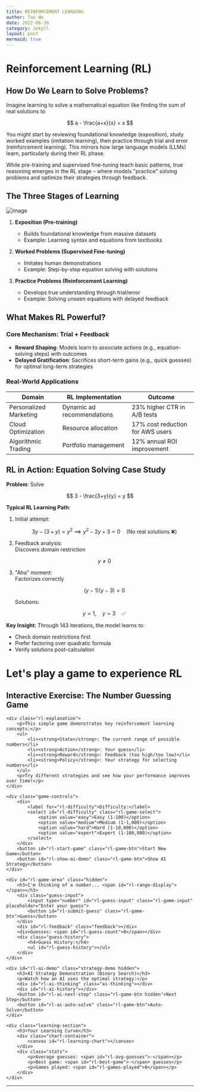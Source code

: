 ```yaml
---
title: REINFORCEMENT LEARNING
author: Tao He
date: 2022-06-30
category: Jekyll
layout: post
mermaid: true
---
```


# Reinforcement Learning (RL)

## How Do We Learn to Solve Problems?

Imagine learning to solve a mathematical equation like finding the sum of real solutions to 

$$
a - \frac{a+x}{x} = x
$$

You might start by reviewing foundational knowledge (exposition), study worked examples (imitation learning), then practice through trial and error (reinforcement learning). This mirrors how large language models (LLMs) learn, particularly during their RL phase.

While pre-training and supervised fine-tuning teach basic patterns, true reasoning emerges in the RL stage – where models "practice" solving problems and optimize their strategies through feedback.

## The Three Stages of Learning

![image](https://github.com/user-attachments/assets/db236b6f-54ee-475a-8df9-7028e26f84cf)

1. **Exposition (Pre-training)**  
   - Builds foundational knowledge from massive datasets  
   - Example: Learning syntax and equations from textbooks  

2. **Worked Problems (Supervised Fine-tuning)**  
   - Imitates human demonstrations  
   - Example: Step-by-step equation solving with solutions  

3. **Practice Problems (Reinforcement Learning)**  
   - Develops true understanding through trial/error  
   - Example: Solving unseen equations with delayed feedback  

## What Makes RL Powerful?

### Core Mechanism: Trial + Feedback
- **Reward Shaping**: Models learn to associate actions (e.g., equation-solving steps) with outcomes
- **Delayed Gratification**: Sacrifices short-term gains (e.g., quick guesses) for optimal long-term strategies

### Real-World Applications
<table>
    <thead>
        <tr>
            <th>Domain</th>
            <th>RL Implementation</th>
            <th>Outcome</th>
        </tr>
    </thead>
    <tbody>
        <tr>
            <td>Personalized Marketing</td>
            <td>Dynamic ad recommendations</td>
            <td>23% higher CTR in A/B tests</td>
        </tr>
        <tr>
            <td>Cloud Optimization</td>
            <td>Resource allocation</td>
            <td>17% cost reduction for AWS users</td>
        </tr>
        <tr>
            <td>Algorithmic Trading</td>
            <td>Portfolio management</td>
            <td>12% annual ROI improvement</td>
        </tr>
    </tbody>
</table>


## RL in Action: Equation Solving Case Study

**Problem**: Solve 

$$
3 - \frac{3+y}{y} = y
$$

**Typical RL Learning Path**:

1. Initial attempt:

   $$
   3y - (3+y) = y^2 \implies y^2 - 2y + 3 = 0 \quad \text{(No real solutions ❌)}
   $$

2. Feedback analysis:  
   Discovers domain restriction 

   $$
   y ≠ 0
   $$

3. "Aha" moment:  
   Factorizes correctly 

   $$
   (y-1)(y-3) = 0 
   $$

   Solutions: 

   $$
   y = 1, \quad y = 3 \quad ✅
   $$

**Key Insight**: Through 143 iterations, the model learns to:  
- Check domain restrictions first  
- Prefer factoring over quadratic formula  
- Verify solutions post-calculation

# Let's play a game to experience RL

<div class="rl-game-module">
    <h2>Interactive Exercise: The Number Guessing Game</h2>
    
    <div class="rl-explanation">
        <p>This simple game demonstrates key reinforcement learning concepts:</p>
        <ul>
            <li><strong>State</strong>: The current range of possible numbers</li>
            <li><strong>Action</strong>: Your guess</li>
            <li><strong>Reward</strong>: Feedback (too high/too low)</li>
            <li><strong>Policy</strong>: Your strategy for selecting numbers</li>
        </ul>
        <p>Try different strategies and see how your performance improves over time!</p>
    </div>

    <div class="game-controls">
        <div>
            <label for="rl-difficulty">Difficulty:</label>
            <select id="rl-difficulty" class="rl-game-select">
                <option value="easy">Easy (1-100)</option>
                <option value="medium">Medium (1-1,000)</option>
                <option value="hard">Hard (1-10,000)</option>
                <option value="expert">Expert (1-100,000)</option>
            </select>
        </div>
        <button id="rl-start-game" class="rl-game-btn">Start New Game</button>
        <button id="rl-show-ai-demo" class="rl-game-btn">Show AI Strategy</button>
    </div>

    <div id="rl-game-area" class="hidden">
        <h3>I'm thinking of a number... <span id="rl-range-display"></span></h3>
        <div class="guess-input">
            <input type="number" id="rl-guess-input" class="rl-game-input" placeholder="Enter your guess">
            <button id="rl-submit-guess" class="rl-game-btn">Guess</button>
        </div>
        <div id="rl-feedback" class="feedback"></div>
        <div>Guesses: <span id="rl-guess-count">0</span></div>
        <div class="guess-history">
            <h4>Guess History:</h4>
            <ul id="rl-guess-history"></ul>
        </div>
    </div>

    <div id="rl-ai-demo" class="strategy-demo hidden">
        <h3>AI Strategy Demonstration (Binary Search)</h3>
        <p>Watch how an AI uses the optimal strategy:</p>
        <div id="rl-ai-thinking" class="ai-thinking"></div>
        <div id="rl-ai-history"></div>
        <button id="rl-ai-next-step" class="rl-game-btn hidden">Next Step</button>
        <button id="rl-ai-auto-solve" class="rl-game-btn">Auto-Solve</button>
    </div>
    
    <div class="learning-section">
        <h3>Your Learning Curve</h3>
        <div class="chart-container">
            <canvas id="rl-learning-chart"></canvas>
        </div>
        <div class="stats">
            <p>Average guesses: <span id="rl-avg-guesses">-</span></p>
            <p>Best game: <span id="rl-best-game">-</span> guesses</p>
            <p>Games played: <span id="rl-games-played">0</span></p>
        </div>
    </div>
</div>

<!-- Include Chart.js if not already in your site -->
<script src="https://cdnjs.cloudflare.com/ajax/libs/Chart.js/3.7.1/chart.min.js"></script>

<!-- Number Guessing Game Script -->
<script>
    // Immediately-invoked function expression to avoid global namespace pollution
    (function() {
        // Game variables
        let targetNumber;
        let minRange;
        let maxRange;
        let guessCount;
        let gameActive = false;
        let gameHistory = [];
        let aiDemoActive = false;
        let aiCurrentMin;
        let aiCurrentMax;
        let aiGuessCount;
        let aiStepInterval;

        // DOM elements
        const difficultySelect = document.getElementById('rl-difficulty');
        const startGameBtn = document.getElementById('rl-start-game');
        const showAiDemoBtn = document.getElementById('rl-show-ai-demo');
        const gameArea = document.getElementById('rl-game-area');
        const rangeDisplay = document.getElementById('rl-range-display');
        const guessInput = document.getElementById('rl-guess-input');
        const submitGuessBtn = document.getElementById('rl-submit-guess');
        const feedbackEl = document.getElementById('rl-feedback');
        const guessCountEl = document.getElementById('rl-guess-count');
        const guessHistoryEl = document.getElementById('rl-guess-history');
        const aiDemo = document.getElementById('rl-ai-demo');
        const aiThinking = document.getElementById('rl-ai-thinking');
        const aiHistory = document.getElementById('rl-ai-history');
        const aiNextStepBtn = document.getElementById('rl-ai-next-step');
        const aiAutoSolveBtn = document.getElementById('rl-ai-auto-solve');
        const avgGuessesEl = document.getElementById('rl-avg-guesses');
        const bestGameEl = document.getElementById('rl-best-game');
        const gamesPlayedEl = document.getElementById('rl-games-played');

        // Initialize learning chart
        let learningChart;
        function initChart() {
            const ctx = document.getElementById('rl-learning-chart').getContext('2d');
            learningChart = new Chart(ctx, {
                type: 'line',
                data: {
                    labels: [],
                    datasets: [{
                        label: 'Your Guesses',
                        data: [],
                        borderColor: '#3498db',
                        backgroundColor: 'rgba(52, 152, 219, 0.2)',
                        tension: 0.1,
                        fill: true
                    },
                    {
                        label: 'Optimal (Binary Search)',
                        data: [],
                        borderColor: '#27ae60',
                        borderDash: [5, 5],
                        pointRadius: 0
                    }]
                },
                options: {
                    responsive: true,
                    scales: {
                        y: {
                            beginAtZero: true,
                            title: {
                                display: true,
                                text: 'Number of Guesses'
                            }
                        },
                        x: {
                            title: {
                                display: true,
                                text: 'Game Number'
                            }
                        }
                    }
                }
            });
        }

        // Get range based on difficulty
        function getDifficultyRange(difficulty) {
            switch(difficulty) {
                case 'easy': return [1, 100];
                case 'medium': return [1, 1000];
                case 'hard': return [1, 10000];
                case 'expert': return [1, 100000];
                default: return [1, 100];
            }
        }

        // Calculate optimal number of guesses using binary search
        function calculateOptimalGuesses(min, max) {
            return Math.ceil(Math.log2(max - min + 1));
        }

        // Start a new game
        function startGame() {
            const [min, max] = getDifficultyRange(difficultySelect.value);
            minRange = min;
            maxRange = max;
            targetNumber = Math.floor(Math.random() * (max - min + 1)) + min;
            guessCount = 0;
            gameActive = true;
            
            // Update UI
            gameArea.classList.remove('hidden');
            rangeDisplay.textContent = `between ${min} and ${max}`;
            feedbackEl.textContent = '';
            feedbackEl.className = 'feedback';
            guessCountEl.textContent = '0';
            guessHistoryEl.innerHTML = '';
            guessInput.value = '';
            guessInput.focus();
            
            console.log(`Game started: Target number is ${targetNumber}`);
        }

        // Make a guess
        function makeGuess() {
            if (!gameActive) return;
            
            const guess = parseInt(guessInput.value);
            if (isNaN(guess) || guess < minRange || guess > maxRange) {
                feedbackEl.textContent = `Please enter a valid number between ${minRange} and ${maxRange}`;
                feedbackEl.className = 'feedback';
                return;
            }
            
            guessCount++;
            guessCountEl.textContent = guessCount;
            
            // Add to history
            const listItem = document.createElement('li');
            
            if (guess === targetNumber) {
                feedbackEl.textContent = `Correct! You found the number in ${guessCount} guesses.`;
                feedbackEl.className = 'feedback correct';
                listItem.textContent = `Guess #${guessCount}: ${guess} - CORRECT!`;
                endGame();
            } else if (guess < targetNumber) {
                feedbackEl.textContent = 'Too low! Try a higher number.';
                feedbackEl.className = 'feedback too-low';
                listItem.textContent = `Guess #${guessCount}: ${guess} - Too low`;
            } else {
                feedbackEl.textContent = 'Too high! Try a lower number.';
                feedbackEl.className = 'feedback too-high';
                listItem.textContent = `Guess #${guessCount}: ${guess} - Too high`;
            }
            
            guessHistoryEl.appendChild(listItem);
            guessInput.value = '';
            guessInput.focus();
        }

        // End the game and update statistics
        function endGame() {
            gameActive = false;
            
            // Add to game history
            gameHistory.push({
                difficulty: difficultySelect.value,
                range: [minRange, maxRange],
                guesses: guessCount,
                optimal: calculateOptimalGuesses(minRange, maxRange)
            });
            
            // Update chart
            updateChart();
            
            // Update statistics
            updateStats();
        }

        // Update the learning curve chart
        function updateChart() {
            learningChart.data.labels = gameHistory.map((_, i) => `Game ${i + 1}`);
            learningChart.data.datasets[0].data = gameHistory.map(game => game.guesses);
            learningChart.data.datasets[1].data = gameHistory.map(game => game.optimal);
            learningChart.update();
        }

        // Update statistics display
        function updateStats() {
            if (gameHistory.length === 0) return;
            
            const totalGuesses = gameHistory.reduce((sum, game) => sum + game.guesses, 0);
            const average = totalGuesses / gameHistory.length;
            const best = Math.min(...gameHistory.map(game => game.guesses));
            
            avgGuessesEl.textContent = average.toFixed(1);
            bestGameEl.textContent = best;
            gamesPlayedEl.textContent = gameHistory.length;
        }

        // AI Demo functions
        function startAiDemo() {
            aiDemo.classList.remove('hidden');
            aiCurrentMin = minRange;
            aiCurrentMax = maxRange;
            aiGuessCount = 0;
            aiHistory.innerHTML = '';
            aiThinking.textContent = 'Thinking...';
            aiNextStepBtn.classList.remove('hidden');
            
            // Show first step after a short delay
            setTimeout(() => {
                aiDemoActive = true;
                aiNextStep();
            }, 1000);
        }

        function aiNextStep() {
            if (!aiDemoActive) return;
            
            aiGuessCount++;
            const middleValue = Math.floor((aiCurrentMin + aiCurrentMax) / 2);
            
            const thinkingText = `Step ${aiGuessCount}: Current range is [${aiCurrentMin}-${aiCurrentMax}].\nMiddle value is ${middleValue}`;
            aiThinking.textContent = thinkingText;
            
            const listItem = document.createElement('div');
            
            if (middleValue === targetNumber) {
                listItem.innerHTML = `<strong>Guess #${aiGuessCount}:</strong> ${middleValue} - CORRECT! Found in ${aiGuessCount} steps.`;
                aiDemoActive = false;
                aiNextStepBtn.classList.add('hidden');
            } else if (middleValue < targetNumber) {
                listItem.innerHTML = `<strong>Guess #${aiGuessCount}:</strong> ${middleValue} - Too low`;
                aiCurrentMin = middleValue + 1;
            } else {
                listItem.innerHTML = `<strong>Guess #${aiGuessCount}:</strong> ${middleValue} - Too high`;
                aiCurrentMax = middleValue - 1;
            }
            
            aiHistory.appendChild(listItem);
        }

        function aiAutoSolve() {
            if (aiStepInterval) {
                clearInterval(aiStepInterval);
                aiAutoSolveBtn.textContent = 'Auto-Solve';
                aiStepInterval = null;
                return;
            }
            
            if (!aiDemoActive) {
                startAiDemo();
            }
            
            aiAutoSolveBtn.textContent = 'Stop Auto-Solve';
            aiNextStepBtn.classList.add('hidden');
            
            aiStepInterval = setInterval(() => {
                if (!aiDemoActive) {
                    clearInterval(aiStepInterval);
                    aiAutoSolveBtn.textContent = 'Auto-Solve';
                    return;
                }
                aiNextStep();
            }, 1000);
        }

        // Event listeners
        startGameBtn.addEventListener('click', startGame);
        submitGuessBtn.addEventListener('click', makeGuess);
        guessInput.addEventListener('keypress', (e) => {
            if (e.key === 'Enter') makeGuess();
        });
        showAiDemoBtn.addEventListener('click', startAiDemo);
        aiNextStepBtn.addEventListener('click', aiNextStep);
        aiAutoSolveBtn.addEventListener('click', aiAutoSolve);

        // Initialize
        initChart();
    })();
</script>

---
